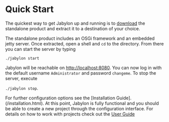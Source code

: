 
# Quick Start

The quickest way to get Jabylon up and running is to  [download](./download.html)  the standalone product and extract it to a destination of your choice.

The standalone product includes an OSGi framework and an embedded jetty server.
Once extracted, open a shell and `cd` to the directory. From there you can start the server by typing

`./jabylon start`

Jabylon will be reachable on [http://localhost:8080](http://localhost:8080).
You can now log in with the default username `Administrator` and password `changeme`.
To stop the server, execute 

`./jabylon stop`.

For further configuration options see the [Installation Guide].(/installation.html).
At this point, Jabylon is fully functional and you should be able to create a new project through the configuration interface.
For details on how to work with projects check out the  [User Guide](./workingWithProjects.html)
 

